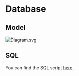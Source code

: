 # Database

## Model

![Diagram.svg](Diagram.svg)

## SQL

You can find the SQL script [here](https://github.com/financrr/backend/blob/main/entity/src/utility/schema.sql).
